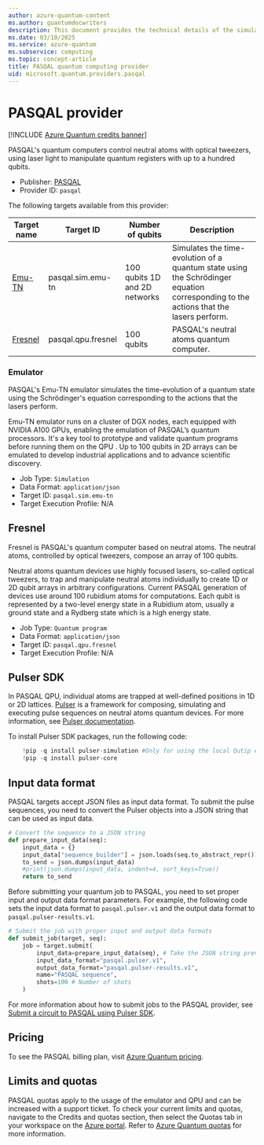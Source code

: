 ```yaml
---
author: azure-quantum-content
ms.author: quantumdocwriters
description: This document provides the technical details of the simulators and QPU of the PASQAL quantum provider.
ms.date: 03/10/2025
ms.service: azure-quantum
ms.subservice: computing
ms.topic: concept-article
title: PASQAL quantum computing provider    
uid: microsoft.quantum.providers.pasqal     
---
```


# PASQAL provider

[!INCLUDE [Azure Quantum credits banner](includes/azure-quantum-credits.md)]

PASQAL's quantum computers control neutral atoms with optical tweezers, using laser light to manipulate quantum registers with up to a hundred qubits.

- Publisher: [PASQAL](https://www.pasqal.com/)
- Provider ID: `pasqal`

The following targets available from this provider:

|Target name| Target ID|Number of qubits | Description |
|---|---|---|---|
|[Emu-TN](#emulator) | pasqal.sim.emu-tn| 100 qubits 1D and 2D networks| Simulates the time-evolution of a quantum state using the Schrödinger equation corresponding to the actions that the lasers perform. |
|[Fresnel](#fresnel) | pasqal.qpu.fresnel | 100 qubits | PASQAL's neutral atoms quantum computer. |

<!--  -->
### Emulator

PASQAL's Emu-TN emulator simulates the time-evolution of a quantum state using the Schrödinger's equation corresponding to the actions that the lasers perform.

Emu-TN emulator runs on a cluster of DGX nodes, each equipped with NVIDIA A100 GPUs, enabling the emulation of PASQAL’s quantum processors. It's a key tool to prototype and validate quantum programs before running them on the QPU . Up to 100 qubits in 2D arrays can be emulated to develop industrial applications and to advance scientific discovery.

- Job Type: `Simulation`
- Data Format: `application/json`
- Target ID: `pasqal.sim.emu-tn`
- Target Execution Profile: N/A

## Fresnel

Fresnel is PASQAL's quantum computer based on neutral atoms. The neutral atoms, controlled by optical tweezers, compose an array of 100 qubits.

Neutral atoms quantum devices use highly focused lasers, so-called optical tweezers, to trap and manipulate neutral atoms individually to create 1D or 2D  qubit arrays  in arbitrary configurations. Current PASQAL generation of devices use around 100 rubidium atoms for computations. Each qubit is represented by a two-level energy state in a Rubidium atom, usually a ground state and a Rydberg state which is a high energy state.  

- Job Type: `Quantum program`
- Data Format: `application/json`
- Target ID: `pasqal.qpu.fresnel`
- Target Execution Profile: N/A

## Pulser SDK

In PASQAL QPU, individual atoms are trapped at well-defined positions in 1D or 2D lattices. [Pulser](https://github.com/pasqal-io/Pulser) is a  framework for composing, simulating and executing pulse sequences on neutral atoms quantum devices. For more information, see [Pulser documentation](https://pulser.readthedocs.io/en/latest/).

To install Pulser SDK packages, run the following code:

```python
    !pip -q install pulser-simulation #Only for using the local Qutip emulator included in Pulser
    !pip -q install pulser-core
```

## Input data format

PASQAL targets accept JSON files as input data format. To submit the pulse sequences, you need to convert the Pulser objects into a JSON string that can be used as input data.

```python
# Convert the sequence to a JSON string
def prepare_input_data(seq):
    input_data = {}
    input_data["sequence_builder"] = json.loads(seq.to_abstract_repr())
    to_send = json.dumps(input_data)
    #print(json.dumps(input_data, indent=4, sort_keys=True))
    return to_send
```

Before submitting your quantum job to PASQAL, you need to set proper input and output data format parameters. For example, the following code sets the input data format to `pasqal.pulser.v1` and the output data format to `pasqal.pulser-results.v1`.

```python
# Submit the job with proper input and output data formats
def submit_job(target, seq):
    job = target.submit(
        input_data=prepare_input_data(seq), # Take the JSON string previously defined as input data
        input_data_format="pasqal.pulser.v1",
        output_data_format="pasqal.pulser-results.v1",
        name="PASQAL sequence",
        shots=100 # Number of shots
    )
```

For more information about how to submit jobs to the PASQAL provider, see [Submit a circuit to PASQAL using Pulser SDK](xref:microsoft.quantum.quickstarts.computing.provider#submit-a-circuit-to-pasqal-using-pulser-sdk).

## Pricing

To see the PASQAL billing plan, visit [Azure Quantum pricing](xref:microsoft.quantum.providers-pricing#pasqal).

## Limits and quotas

PASQAL quotas apply to the usage of the emulator and QPU and can be increased with a support ticket. 
To check your current limits and quotas, navigate to the Credits and quotas section, then select the Quotas tab in your workspace on the [Azure portal](https://portal.azure.com). Refer to [Azure Quantum quotas](xref:microsoft.quantum.quotas) for more information.
